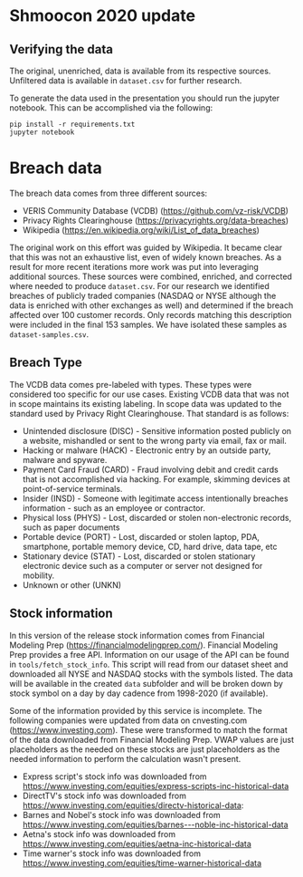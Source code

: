 # Shmoocon 2020 update

## Verifying the data

The original, unenriched, data is available from its respective sources. Unfiltered data is available in `dataset.csv` for further research.

To generate the data used in the presentation you should run the jupyter notebook. This can be accomplished via the following:

```
pip install -r requirements.txt
jupyter notebook
```

# Breach data
The breach data comes from three different sources:

* VERIS Community Database (VCDB) (https://github.com/vz-risk/VCDB)
* Privacy Rights Clearinghouse (https://privacyrights.org/data-breaches)
* Wikipedia (https://en.wikipedia.org/wiki/List_of_data_breaches)

The original work on this effort was guided by Wikipedia. It became clear that this was not an exhaustive list, even of widely known breaches. As a result for more recent iterations more work was put into leveraging additional sources. These sources were combined, enriched, and corrected where needed to produce `dataset.csv`. For our research we identified breaches of publicly traded companies (NASDAQ or NYSE although the data is enriched with other exchanges as well) and determined if the breach affected over 100 customer records. Only records matching this description were included in the final 153 samples. We have isolated these samples as `dataset-samples.csv`.

## Breach Type
The VCDB data comes pre-labeled with types. These types were considered too specific for our use cases. Existing VCDB data that was not in scope maintains its existing labeling. In scope data was updated to the standard used by Privacy Right Clearinghouse. That standard is as follows:

* Unintended disclosure (DISC) - Sensitive information posted publicly on a website, mishandled or sent to the wrong party via email, fax or mail.
* Hacking or malware (HACK) - Electronic entry by an outside party, malware and spyware.
* Payment Card Fraud (CARD) - Fraud involving debit and credit cards that is not accomplished via hacking. For example, skimming devices at point-of-service terminals.
* Insider (INSD) - Someone with legitimate access intentionally breaches information - such as an employee or contractor.
* Physical loss (PHYS) - Lost, discarded or stolen non-electronic records, such as paper documents
* Portable device (PORT) - Lost, discarded or stolen laptop, PDA, smartphone, portable memory device, CD, hard drive, data tape, etc
* Stationary device (STAT) - Lost, discarded or stolen stationary electronic device such as a computer or server not designed for mobility.
* Unknown or other (UNKN)

## Stock information
In this version of the release stock information comes from Financial Modeling Prep (https://financialmodelingprep.com/). Financial Modeling Prep provides a free API. Information on our usage of the API can be found in `tools/fetch_stock_info`. This script will read from our dataset sheet and downloaded all NYSE and NASDAQ stocks with the symbols listed. The data will be available in the created `data` subfolder and will be broken down by stock symbol on a day by day cadence from 1998-2020 (if available).

Some of the information provided by this service is incomplete. The following companies were updated from data on cnvesting.com (https://www.investing.com). These were transformed to match the format of the data downloaded from Financial Modeling Prep.
VWAP values are just placeholders as the needed on these stocks are just placeholders as the needed information to perform the calculation wasn't present.

* Express script's stock info was downloaded from https://www.investing.com/equities/express-scripts-inc-historical-data
* DirectTV's stock info was downloaded from https://www.investing.com/equities/directv-historical-data:
* Barnes and Nobel's stock info was downloaded from https://www.investing.com/equities/barnes---noble-inc-historical-data
* Aetna's stock info was downloaded from https://www.investing.com/equities/aetna-inc-historical-data
* Time warner's stock info was downloaded from https://www.investing.com/equities/time-warner-historical-data
